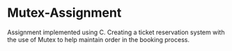 # Mutex-Assignment

Assignment implemented using C.
Creating a ticket reservation system with the use of Mutex to help maintain order in the booking process.
